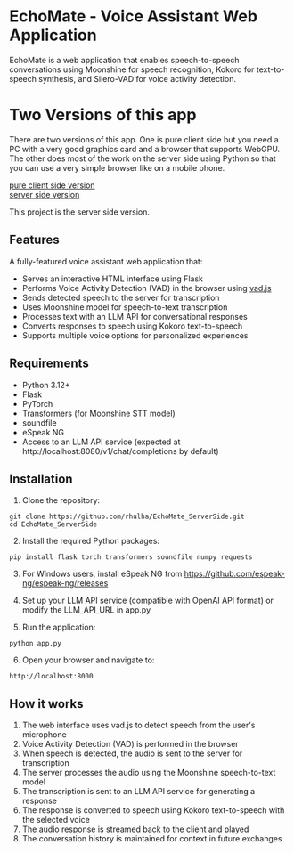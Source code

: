 # EchoMate - Voice Assistant Web Application

EchoMate is a web application that enables speech-to-speech conversations using Moonshine for speech recognition, Kokoro for text-to-speech synthesis, and Silero-VAD for voice activity detection.

# Two Versions of this app

There are two versions of this app.
One is pure client side but you need a PC with a very good graphics card and a browser that supports WebGPU.
The other does most of the work on the server side using Python so that you can use a very simple browser like on a mobile phone.

[pure client side version](https://github.com/rhulha/EchoMate)  
[server side version](https://github.com/rhulha/EchoMate_ServerSide)

This project is the server side version.

## Features

A fully-featured voice assistant web application that:
- Serves an interactive HTML interface using Flask
- Performs Voice Activity Detection (VAD) in the browser using [vad.js](https://github.com/ricky0123/vad)
- Sends detected speech to the server for transcription
- Uses Moonshine model for speech-to-text transcription
- Processes text with an LLM API for conversational responses
- Converts responses to speech using Kokoro text-to-speech
- Supports multiple voice options for personalized experiences

## Requirements

- Python 3.12+
- Flask
- PyTorch
- Transformers (for Moonshine STT model)
- soundfile
- eSpeak NG
- Access to an LLM API service (expected at http://localhost:8080/v1/chat/completions by default)

## Installation

1. Clone the repository:
```
git clone https://github.com/rhulha/EchoMate_ServerSide.git
cd EchoMate_ServerSide
```

2. Install the required Python packages:
```
pip install flask torch transformers soundfile numpy requests
```

3. For Windows users, install eSpeak NG from https://github.com/espeak-ng/espeak-ng/releases

4. Set up your LLM API service (compatible with OpenAI API format) or modify the LLM_API_URL in app.py

5. Run the application:
```
python app.py
```

6. Open your browser and navigate to:
```
http://localhost:8000
```

## How it works

1. The web interface uses vad.js to detect speech from the user's microphone
2. Voice Activity Detection (VAD) is performed in the browser
3. When speech is detected, the audio is sent to the server for transcription
4. The server processes the audio using the Moonshine speech-to-text model
5. The transcription is sent to an LLM API service for generating a response
6. The response is converted to speech using Kokoro text-to-speech with the selected voice
7. The audio response is streamed back to the client and played
8. The conversation history is maintained for context in future exchanges

